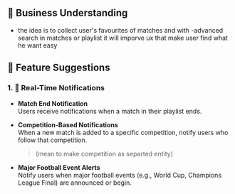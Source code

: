 ## 📌 Business Understanding
- the idea is to collect user's favourites of matches and with 
-advanced search in matches or playlist it will imporve ux that make user find what he want easy


## 🚀 Feature Suggestions

### 1. 🔔 Real-Time Notifications
- **Match End Notification**  
  Users receive notifications when a match in their playlist ends.

- **Competition-Based Notifications**  
  When a new match is added to a specific competition, notify users who follow that competition.  
  >(mean to  make competition as separted entity)

- **Major Football Event Alerts**  
  Notify users when major football events (e.g., World Cup, Champions League Final) are announced or begin.
